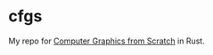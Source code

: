 # cfgs

My repo for [Computer Graphics from Scratch](https://gabrielgambetta.com/computer-graphics-from-scratch/) in Rust.

